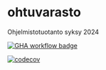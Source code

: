 # ohtuvarasto

Ohjelmistotuotanto syksy 2024

[![GHA workflow badge](https://github.com/jokijen/ohtuvarasto/actions/workflows/main.yml/badge.svg)](https://github.com/jokijen/ohtuvarasto/actions)

[![codecov](https://codecov.io/github/jokijen/ohtuvarasto/graph/badge.svg?token=DR38J4N3RR)](https://codecov.io/github/jokijen/ohtuvarasto)
